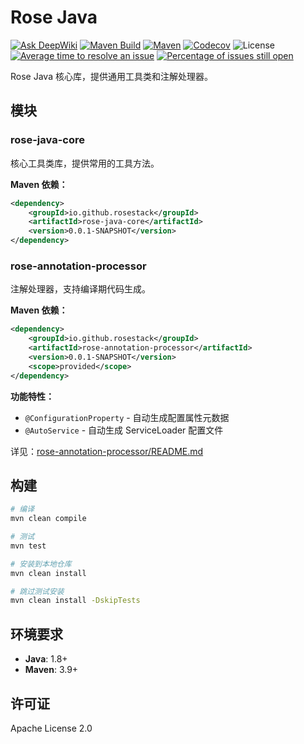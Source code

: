 # Rose Java

[![Ask DeepWiki](https://deepwiki.com/badge.svg)](https://deepwiki.com/rosestack/rose-java)
[![Maven Build](https://github.com/rosestack/rose-java/actions/workflows/maven-build.yml/badge.svg)](https://github.com/rosestack/rose-java/actions/workflows/maven-build.yml)
[![Maven](https://img.shields.io/maven-central/v/io.github.rosestack/rose-java.svg)](https://central.sonatype.com/artifact/io.github.rosestack/rose-java)
[![Codecov](https://codecov.io/gh/rosestack/rose-java/branch/main/graph/badge.svg)](https://app.codecov.io/gh/rosestack/rose-java)
![License](https://img.shields.io/github/license/rosestack/rose-java.svg)
[![Average time to resolve an issue](https://isitmaintained.com/badge/resolution/rosestack/rose-java.svg)](https://isitmaintained.com/project/rosestack/rose-java "Average time to resolve an issue")
[![Percentage of issues still open](https://isitmaintained.com/badge/open/rosestack/rose-java.svg)](https://isitmaintained.com/project/rosestack/rose-java "Percentage of issues still open")

Rose Java 核心库，提供通用工具类和注解处理器。

## 模块

### rose-java-core
核心工具类库，提供常用的工具方法。

**Maven 依赖：**
```xml
<dependency>
    <groupId>io.github.rosestack</groupId>
    <artifactId>rose-java-core</artifactId>
    <version>0.0.1-SNAPSHOT</version>
</dependency>
```

### rose-annotation-processor
注解处理器，支持编译期代码生成。

**Maven 依赖：**
```xml
<dependency>
    <groupId>io.github.rosestack</groupId>
    <artifactId>rose-annotation-processor</artifactId>
    <version>0.0.1-SNAPSHOT</version>
    <scope>provided</scope>
</dependency>
```

**功能特性：**
- `@ConfigurationProperty` - 自动生成配置属性元数据
- `@AutoService` - 自动生成 ServiceLoader 配置文件

详见：[rose-annotation-processor/README.md](rose-annotation-processor/README.md)

## 构建

```bash
# 编译
mvn clean compile

# 测试
mvn test

# 安装到本地仓库
mvn clean install

# 跳过测试安装
mvn clean install -DskipTests
```

## 环境要求

- **Java**: 1.8+
- **Maven**: 3.9+

## 许可证

Apache License 2.0
